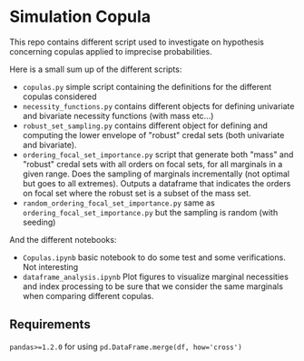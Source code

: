 # Simulation Copula

This repo contains different script used to investigate on hypothesis concerning copulas applied to imprecise probabilities.

Here is a small sum up of the different scripts:
- `copulas.py` simple script containing the definitions for the different copulas considered
- `necessity_functions.py` contains different objects for defining univariate and bivariate necessity functions (with mass etc...)
- `robust_set_sampling.py` contains different object for defining and computing the lower envelope of "robust" credal sets (both univariate and bivariate).
- `ordering_focal_set_importance.py` script that generate both "mass" and "robust" credal sets with all orders on focal sets, for all marginals in a given range. Does the sampling of marginals incrementally (not optimal but goes to all extremes). Outputs a dataframe that indicates the orders on focal set where the robust set is a subset of the mass set.
- `random_ordering_focal_set_importance.py` same as `ordering_focal_set_importance.py` but the sampling is random (with seeding)

And the different notebooks:
- `Copulas.ipynb` basic notebook to do some test and some verifications. Not interesting
- `dataframe_analysis.ipynb` Plot figures to visualize marginal necessities and index processing to be sure that we consider the same marginals when comparing different copulas.

## Requirements
`pandas>=1.2.0` for using `pd.DataFrame.merge(df, how='cross')`
